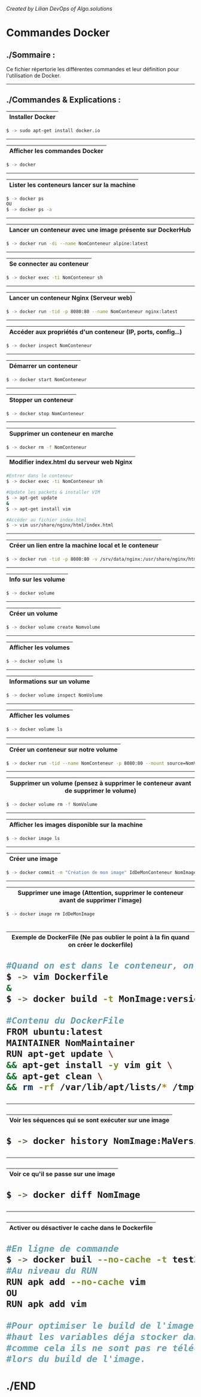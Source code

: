 
<i>Created by Lilian DevOps of Algo.solutions</i>

# Commandes Docker

## <div  id="sommaire">./Sommaire :</div>

  

Ce fichier répertorie les différentes commandes et leur définition pour l'utilisation de Docker.

  

<hr>

  

##  <div  id="definition">./Commandes & Explications :</div>

| Installer Docker |
|------------------|

```bash
$ -> sudo apt-get install docker.io
```
<hr>

| Afficher les commandes Docker |
|------------------|

```bash
$ -> docker
```
<hr>

| Lister les conteneurs lancer sur la machine |
|------------------|

```bash
$ -> docker ps
OU
$ -> docker ps -a
```
<hr>

| Lancer un conteneur avec une image présente sur DockerHub |
|------------------|

```bash
$ -> docker run -di --name NomConteneur alpine:latest
```

<hr>

| Se connecter au conteneur |
|------------------|

```bash
$ -> docker exec -ti NomConteneur sh
```
<hr>

| Lancer un conteneur Nginx (Serveur web) |
|------------------|

```bash
$ -> docker run -tid -p 8080:80 --name NomConteneur nginx:latest
```
<hr>

| Accéder aux propriétés d'un conteneur (IP, ports, config...)|
|------------------|

```bash
$ -> docker inspect NomConteneur
```
<hr>

| Démarrer un conteneur|
|------------------|

```bash
$ -> docker start NomConteneur
```
<hr>

| Stopper un conteneur|
|------------------|

```bash
$ -> docker stop NomConteneur
```
<hr>

| Supprimer un conteneur en marche|
|------------------|

```bash
$ -> docker rm -f NomConteneur
```

| Modifier index.html du serveur web Nginx|
|------------------|

```bash
#Entrer dans le conteneur
$ -> docker exec -ti NomConteneur sh

#Update les packets & installer VIM
$ -> apt-get update
&
$ -> apt-get install vim

#Accéder au fichier index.html
$ -> vim usr/share/nginx/html/index.html
```
<hr>

| Créer un lien entre la machine local et le conteneur |
|------------------|
```bash
$ -> docker run -tid -p 8080:80 -v /srv/data/nginx:/usr/share/nginx/html --name web nginx:latest
```
<hr>

| Info sur les volume|
|------------------|

```bash
$ -> docker volume
```
<hr>

| Créer un volume|
|------------------|

```bash
$ -> docker volume create Nomvolume
```
<hr>

| Afficher les volumes|
|------------------|

```bash
$ -> docker volume ls
```
<hr>

| Informations sur un volume|
|------------------|

```bash
$ -> docker volume inspect NomVolume
```
<hr>

| Afficher les volumes|
|------------------|

```bash
$ -> docker volume ls
```
<hr>

| Créer un conteneur sur notre volume|
|------------------|

```bash
$ -> docker run -tid --name NomConteneur -p 8080:80 --mount source=NomVolume,target=/usr/share/nginx/html nginx:latest
```
<hr>

| Supprimer un volume (pensez à supprimer le conteneur avant de supprimer le volume)|
|------------------|

```bash
$ -> docker volume rm -f NomVolume
```
<hr>

| Afficher les images disponible sur la machine|
|------------------|

```bash
$ -> docker image ls
```
<hr>

| Créer une image|
|------------------|

```bash
$ -> docker commit -m "Création de mon image" IdDeMonConteneur NomImage:v1.0
```
<hr>

| Supprimer une image (Attention, supprimer le conteneur avant de supprimer l'image)|
|------------------|

```bash
$ -> docker image rm IdDeMonImage
```
<h1>

| Exemple de DockerFile (Ne pas oublier le point à la fin quand on créer le dockerfile)|
|------------------|

```bash
#Quand on est dans le conteneur, on fait
$ -> vim Dockerfile
&
$ -> docker build -t MonImage:version .

#Contenu du DockerFile
FROM ubuntu:latest
MAINTAINER NomMaintainer
RUN apt-get update \
&& apt-get install -y vim git \
&& apt-get clean \
&& rm -rf /var/lib/apt/lists/* /tmp* /var/tmp/*
```
<hr>

| Voir les séquences qui se sont exécuter sur une image|
|------------------|

```bash
$ -> docker history NomImage:MaVersion
```
<hr>

| Voir ce qu'il se passe sur une image|
|------------------|

```bash
$ -> docker diff NomImage
```
<hr>

| Activer ou désactiver le cache dans le Dockerfile|
|------------------|

```bash
#En ligne de commande
$ -> docker buil --no-cache -t test2 .
#Au niveau du RUN
RUN apk add --no-cache vim
OU
RUN apk add vim

#Pour optimiser le build de l'image, il faut mettre au plus 
#haut les variables déja stocker dans le cache, 
#comme cela ils ne sont pas re télécharger 
#lors du build de l'image.
```

# ./END
